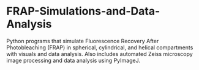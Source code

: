 # FRAP-Simulations-and-Data-Analysis
Python programs that simulate Fluorescence Recovery After Photobleaching (FRAP) in spherical, cylindrical, and helical compartments with visuals and data analysis. Also includes automated Zeiss microscopy image processing and data analysis using PyImageJ.
